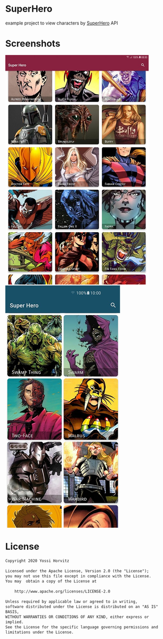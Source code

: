# SuperHero
example project to view characters by [SuperHero](https://www.superheroapi.com/) API

# Screenshots
<img src="https://github.com/YossiHorvitz/SuperHero/blob/master/art/tablet.jpg"/>
<img src="https://github.com/YossiHorvitz/SuperHero/blob/master/art/phone.jpg"/>

# License
    Copyright 2020 Yossi Horvitz

    Licensed under the Apache License, Version 2.0 (the "License");
    you may not use this file except in compliance with the License.
    You may  obtain a copy of the License at

        http://www.apache.org/licenses/LICENSE-2.0

    Unless required by applicable law or agreed to in writing,
    software distributed under the License is distributed on an "AS IS" BASIS,
    WITHOUT WARRANTIES OR CONDITIONS OF ANY KIND, either express or implied.
    See the License for the specific language governing permissions and limitations under the License.
